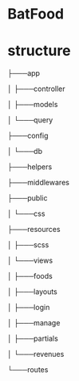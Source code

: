 # BatFood
# structure 

├───app

│   ├───controller

│   ├───models

│   └───query

├───config

│   └───db

├───helpers

├───middlewares

├───public

│   └───css

├───resources

│   ├───scss

│   └───views

│       ├───foods

│       ├───layouts

│       ├───login

│       ├───manage

│       ├───partials

│       └───revenues

└───routes